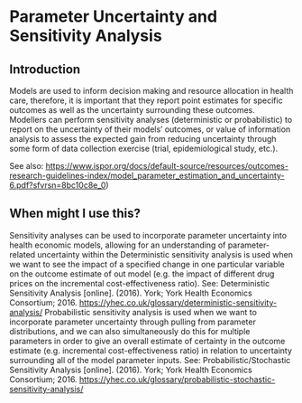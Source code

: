 # Parameter Uncertainty and Sensitivity Analysis

## Introduction
Models are used to inform decision making and resource allocation in health care, therefore, it is important that they report point estimates for specific outcomes as well as the uncertainty surrounding these outcomes. Modellers can perform sensitivity analyses (deterministic or probabilistic) to report on the uncertainty of their models’ outcomes, or value of information analysis to assess the expected gain from reducing uncertainty through some form of data collection exercise (trial, epidemiological study, etc.). 

See also: https://www.ispor.org/docs/default-source/resources/outcomes-research-guidelines-index/model_parameter_estimation_and_uncertainty-6.pdf?sfvrsn=8bc10c8e_0) 

## When might I use this?
Sensitivity analyses can be used to incorporate parameter uncertainty into health economic models, allowing for an understanding of parameter-related uncertainty within the 
Deterministic sensitivity analysis is used when we want to see the impact of a specified change in one particular variable on the outcome estimate of out model (e.g. the impact of different drug prices on the incremental cost-effectiveness ratio). See: Deterministic Sensitivity Analysis [online]. (2016). York; York Health Economics Consortium; 2016. https://yhec.co.uk/glossary/deterministic-sensitivity-analysis/ 
Probabilistic sensitivity analysis is used when we want to incorporate parameter uncertainty through pulling from parameter distributions, and we can also simultaneously  do this for multiple parameters in order to give an overall estimate of certainty in the outcome estimate (e.g. incremental cost-effectiveness ratio) in relation to uncertainty surrounding all of the model parameter inputs. See: Probabilistic/Stochastic Sensitivity Analysis [online]. (2016). York; York Health Economics Consortium; 2016. https://yhec.co.uk/glossary/probabilistic-stochastic-sensitivity-analysis/ 

